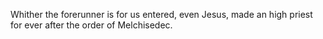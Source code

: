 Whither the forerunner is for us entered, even Jesus, made an high priest for ever after the order of Melchisedec.
